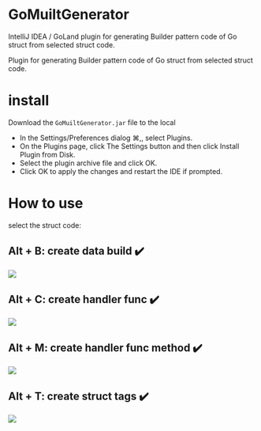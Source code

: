 # GoMuiltGenerator

IntelliJ IDEA / GoLand plugin for generating Builder pattern code of Go struct from selected struct code.

Plugin for generating Builder pattern code of Go struct from selected struct code.<br/>

# install

Download the `GoMuiltGenerator.jar` file to the local

* In the Settings/Preferences dialog ⌘,, select Plugins.
* On the Plugins page, click The Settings button and then click Install Plugin from Disk.
* Select the plugin archive file and click OK.
* Click OK to apply the changes and restart the IDE if prompted.

# How to use

select the struct code:

## Alt + B: create data build ✔️
  ![](https://git.code.oa.com/linyyyang/GoMuiltGenerator/raw/68461927e3c01115e84561939acf0948c3d2ab17/doc/alt+B.gif)
## Alt + C: create handler func ✔️
  ![](https://git.code.oa.com/linyyyang/GoMuiltGenerator/raw/b3cef76c4d292e1c2516c60c59f1cc3146923518/doc/alt+C.gif)
## Alt + M: create handler func method ✔️
  ![](https://git.code.oa.com/linyyyang/GoMuiltGenerator/raw/b3cef76c4d292e1c2516c60c59f1cc3146923518/doc/alt+M.gif)
## Alt + T: create struct tags ✔️
  ![](https://git.code.oa.com/linyyyang/GoMuiltGenerator/raw/b3cef76c4d292e1c2516c60c59f1cc3146923518/doc/alt+T.gif)